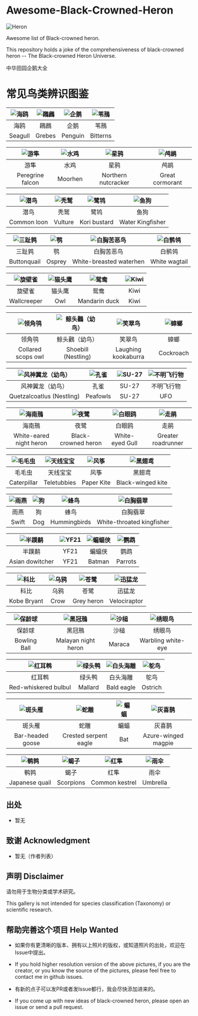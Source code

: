 # Awesome-Black-Crowned-Heron
![Heron](https://badgen.net/static/Awesome/Heron/?icon=awesome)

Awesome list of Black-crowned heron.

This repository holds a joke of the comprehensiveness of black-crowned heron  -- The Black-crowned Heron Universe.

中华田园企鹅大全

# 常见鸟类辨识图鉴
|![海鸥](./images/Seagull.png)|![鸊鷉](./images/Grebes.png)|![企鹅](./images/Penguin.png)|![苇鳽](/images/Bitterns.png)|
|:--:|:--:|:--:|:--:|
|海鸥|鸊鷉|企鹅|苇鳽|
|Seagull|Grebes|Penguin|Bitterns|

|![游隼](./images/Peregrine-falcon.png)|![水鸡](./images/Moorhen.png)|![星鸦](./images/Northern-nutcracker.png)|![鸬鹚](./images/Great-cormorant.png)|
|:--:|:--:|:--:|:--:|
|游隼|水鸡|星鸦|鸬鹚|
|Peregrine falcon|Moorhen|Northern nutcracker|Great cormorant|

|![潜鸟](./images/Common-loon.png)|![秃鹫](./images/Vulture.png)|![鹭鸨](./images/Kori-bustard.png)|![鱼狗](./images/Water-Kingfisher.png)|
|:--:|:--:|:--:|:--:|
|潜鸟|秃鹫|鹭鸨|鱼狗|
|Common loon|Vulture|Kori bustard|Water Kingfisher|

|![三趾鹑](./images/Buttonquail.png)|![鹗](./images/Osprey.png)|![白胸苦恶鸟](./images/White-breasted-waterhen.png)|![白鹡鸰](./images/White-wagtail.png)|
|:--:|:--:|:--:|:--:|
|三趾鹑|鹗|白胸苦恶鸟|白鹡鸰|
|Buttonquail|Osprey|White-breasted waterhen|White wagtail|

|![旋壁雀](./images/Wallcreeper.png)|![猫头鹰](./images/Owl.png)|![鸳鸯](./images/Mandarin-duck.png)|![Kiwi](./images/Kiwi.png)|
|:--:|:--:|:--:|:--:|
|旋壁雀|猫头鹰|鸳鸯|Kiwi
|Wallcreeper|Owl|Mandarin duck|Kiwi|

|![领角鸮](./images/Collared-scops-owl.png)|![鲸头鸛（幼鸟）](./images/Shoebill-nestling.png)|![笑翠鸟](./images/Laughing-kookaburra.png)|![蟑螂](./images/Cockroach.png)|
|:--:|:--:|:--:|:--:|
|领角鸮|鲸头鸛（幼鸟）|笑翠鸟|蟑螂|
|Collared scops owl|Shoebill (Nestling)|Laughing kookaburra|Cockroach|

|![风神翼龙（幼鸟）](./images/Quetzalcoatlus-nestling.png)|![孔雀](./images/Peafowls.png)|![SU-27](./images/SU-27.png)|![不明飞行物](./images/UFO.png)|
|:--:|:--:|:--:|:--:|
|风神翼龙（幼鸟）|孔雀|SU-27|不明飞行物|
|Quetzalcoatlus (Nestling)|Peafowls|SU-27|UFO|

|![海南鳽](./images/White-eared-night-heron.png)|![夜鹭](./images/Black-crowned-heron.png)|![白眼鸥](./images/White-eyed-Gull.png)|![走鹃](./images/Greater-roadrunner.png)|
|:--:|:--:|:--:|:--:|
|海南鳽|夜鹭|白眼鸥|走鹃|
|White-eared night heron|Black-crowned heron|White-eyed Gull|Greater roadrunner|

|![毛毛虫](./images/Caterpillar.png)|![天线宝宝](./images/Teletubies.png)|![风筝](./images/Paper-kite.png)|![黑翅鸢](./images/Black-winged-kite.png)|
|:--:|:--:|:--:|:--:|
|毛毛虫|天线宝宝|风筝|黑翅鸢|
|Caterpillar|Teletubbies|Paper Kite|Black-winged kite

|![雨燕](./images/Swift.png)|![狗](./images/Dog.png)|![蜂鸟](./images/Hummingbirds.png)|![白胸翡翠](./images/White-throated-kingfisher.png)|
|:--:|:--:|:--:|:--:|
|雨燕|狗|蜂鸟|白胸翡翠|
|Swift|Dog|Hummingbirds|White-throated kingfisher|

|![半蹼鹬](./images/Asian-dowitcher.png)|![YF21](./images/YF21.png)|![蝙蝠侠](./images/Batman.png)|![鹦鹉](./images/Parrots.png)|
|:--:|:--:|:--:|:--:|
|半蹼鹬|YF21|蝙蝠侠|鹦鹉|
|Asian dowitcher|YF21|Batman|Parrots|

|![科比](./images/Kobe-Bryant.png)|![乌鸦](./images/Crow.png)|![苍鹭](./images/Gray-heron.png)|![迅猛龙](./images/Velociraptor.png)|
|:--:|:--:|:--:|:--:|
|科比|乌鸦|苍鹭|迅猛龙|
|Kobe Bryant|Crow|Grey heron|Velociraptor|

|![保龄球](./images/Bowling-Ball.png)|![黑冠鳽](./images/Malayan-night-heron.png)|![沙槌](./images/Maraca.png)|![绣眼鸟](./images/Warbling-white-eye.png)|
|:--:|:--:|:--:|:--:|
|保龄球|黑冠鳽|沙槌|绣眼鸟|
|Bowling Ball|Malayan night heron|Maraca|Warbling white-eye|

|![红耳鹎](./images/Red-whiskered-bulbul.png)|![绿头鸭](./images/Mallard.png)|![白头海雕](./images/Bald-eagle.png)|![鸵鸟](./images/Ostrich.png)|
|:--:|:--:|:--:|:--:|
|红耳鹎|绿头鸭|白头海雕|鸵鸟|
|Red-whiskered bulbul|Mallard|Bald eagle|Ostrich|

|![斑头雁](./images/Bar-headed-goose.png)|![蛇雕](./images/Crested-serpent-eagle.png)|![蝙蝠](./images/Bat.png)|![灰喜鹊](./images/Azure-winged-magpie.png)|
|:--:|:--:|:--:|:--:|
|斑头雁|蛇雕|蝙蝠|灰喜鹊|
|Bar-headed goose|Crested serpent eagle|Bat|Azure-winged magpie|

|![鹌鹑](./images/Japanese-quail.png)|![蝎子](./images/Scorpions.png)|![红隼](./images/Common-kestrel.png)|![雨伞](./images/Umbrella.png)|
|:--:|:--:|:--:|:--:|
|鹌鹑|蝎子|红隼|雨伞|
|Japanese quail|Scorpions|Common kestrel|Umbrella|

## 出处

* 暂无

## 致谢 Acknowledgment

* 暂无（作者列表）

## 声明 Disclaimer

请勿用于生物分类或学术研究。

This gallery is not intended for species classification (Taxonomy) or scientific research.

## 帮助完善这个项目 Help Wanted

* 如果你有更清晰的版本、拥有以上照片的版权，或知道照片的出处，欢迎在Issue中提出。
* If you hold higher resolution version of the above pictures, if you are the creator, or you know the source of the pictures, please feel free to contact me in github issues.

* 有新的点子可以发PR或者发Issue都行，我会尽快添加进来的。
* If you come up with new ideas of black-crowned heron, please open an issue or send a pull request.

